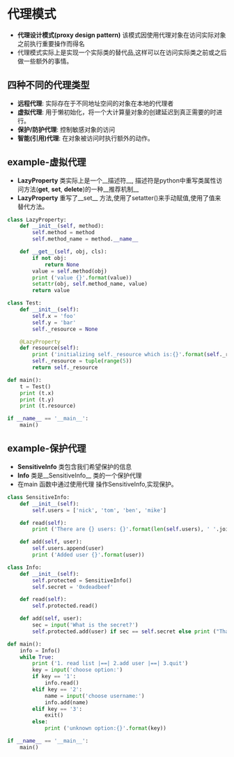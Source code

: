 # 代理模式
* __代理设计模式(proxy design pattern)__ 该模式因使用代理对象在访问实际对象之前执行重要操作而得名
* 代理模式实际上是实现一个实际类的替代品,这样可以在访问实际类之前或之后做一些额外的事情。
## 四种不同的代理类型
* __远程代理__: 实际存在于不同地址空间的对象在本地的代理者
* __虚拟代理__: 用于懒初始化，将一个大计算量对象的创建延迟到真正需要的时进行。
* __保护/防护代理__: 控制敏感对象的访问
* __智能(引用)代理__: 在对象被访问时执行额外的动作。

## example-虚拟代理
* __LazyProperty__ 类实际上是一个__描述符__, 描述符是python中重写类属性访问方法(__get__, __set__, __delete__)的一种__推荐机制__
* __LazyProperty__ 重写了__set__ 方法,使用了setatter()来手动赋值,使用了值来替代方法。

```python
class LazyProperty:
    def __init__(self, method):
        self.method = method
        self.method_name = method.__name__

    def __get__(self, obj, cls):
        if not obj:
            return None
        value = self.method(obj)
        print ('value {}'.format(value))
        setattr(obj, self.method_name, value)
        return value

class Test:
    def __init__(self):
        self.x = 'foo'
        self.y = 'bar'
        self._resource = None

    @LazyProperty
    def resource(self):
        print ('initializing self._resource which is:{}'.format(self._resource))
        self._resource = tuple(range(5))
        return self._resource

def main():
    t = Test()
    print (t.x)
    print (t.y)
    print (t.resource)

if __name__ == '__main__':
    main()
```
## example-保护代理
* __SensitiveInfo__ 类包含我们希望保护的信息 
* __Info__ 类是__SensitiveInfo__ 类的一个保护代理
* 在main 函数中通过使用代理 操作SensitiveInfo,实现保护。


```python
class SensitiveInfo:
    def __init__(self):
        self.users = ['nick', 'tom', 'ben', 'mike']

    def read(self):
        print ('There are {} users: {}'.format(len(self.users), ' '.join(self.users)))

    def add(self, user):
        self.users.append(user)
        print ('Added user {}'.format(user))

class Info:
    def __init__(self):
        self.protected = SensitiveInfo()
        self.secret = '0xdeadbeef'

    def read(self):
        self.protected.read()

    def add(self, user):
        sec = input('What is the secret?')
        self.protected.add(user) if sec == self.secret else print ("That is wrong!")

def main():
    info = Info()
    while True:
        print ('1. read list |==| 2.add user |==| 3.quit')
        key = input('choose option:')
        if key == '1':
            info.read()
        elif key == '2':
            name = input('choose username:')
            info.add(name)
        elif key == '3':
            exit()
        else:
            print ('unknown option:{}'.format(key))

if __name__ == '__main__':
    main()
```
